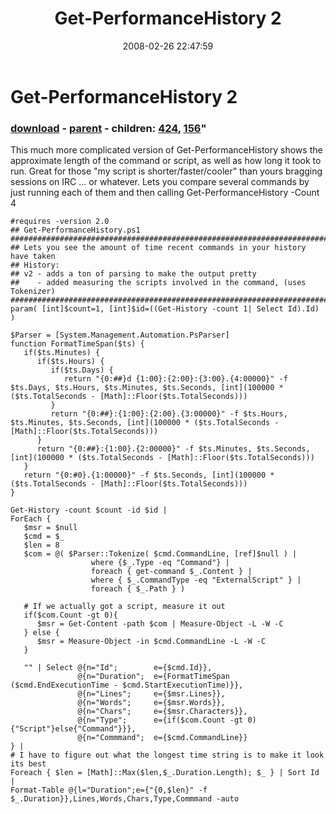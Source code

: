 ﻿---
pid:            155
parent:         147
children:       424,156
poster:         Joel Bennett
title:          Get-PerformanceHistory 2
date:           2008-02-26 22:47:59
format:         posh
---

# Get-PerformanceHistory 2

### [download](155.ps1) - [parent](147.md) - children: [424](424.md), [156](156.md)"

This much more complicated version of Get-PerformanceHistory shows the approximate length of the command or script, as well as how long it took to run.  Great for those "my script is shorter/faster/cooler" than yours bragging sessions on IRC ... or whatever. Lets you compare several commands by just running each of them and then calling Get-PerformanceHistory -Count 4 

```posh
#requires -version 2.0
## Get-PerformanceHistory.ps1
##############################################################################################################
## Lets you see the amount of time recent commands in your history have taken
## History:
## v2 - adds a ton of parsing to make the output pretty
##    - added measuring the scripts involved in the command, (uses Tokenizer)
##############################################################################################################
param( [int]$count=1, [int]$id=((Get-History -count 1| Select Id).Id) )

$Parser = [System.Management.Automation.PsParser]
function FormatTimeSpan($ts) {
   if($ts.Minutes) {
      if($ts.Hours) {
         if($ts.Days) {
            return "{0:##}d {1:00}:{2:00}:{3:00}.{4:00000}" -f $ts.Days, $ts.Hours, $ts.Minutes, $ts.Seconds, [int](100000 * ($ts.TotalSeconds - [Math]::Floor($ts.TotalSeconds)))
         }
         return "{0:##}:{1:00}:{2:00}.{3:00000}" -f $ts.Hours, $ts.Minutes, $ts.Seconds, [int](100000 * ($ts.TotalSeconds - [Math]::Floor($ts.TotalSeconds)))
      }
      return "{0:##}:{1:00}.{2:00000}" -f $ts.Minutes, $ts.Seconds, [int](100000 * ($ts.TotalSeconds - [Math]::Floor($ts.TotalSeconds)))
   }
   return "{0:#0}.{1:00000}" -f $ts.Seconds, [int](100000 * ($ts.TotalSeconds - [Math]::Floor($ts.TotalSeconds)))
}

Get-History -count $count -id $id | 
ForEach {
   $msr = $null
   $cmd = $_
   $len = 8
   $com = @( $Parser::Tokenize( $cmd.CommandLine, [ref]$null ) | 
                  where {$_.Type -eq "Command"} | 
                  foreach { get-command $_.Content } | 
                  where { $_.CommandType -eq "ExternalScript" } |
                  foreach { $_.Path } )

   # If we actually got a script, measure it out
   if($com.Count -gt 0){
      $msr = Get-Content -path $com | Measure-Object -L -W -C
   } else {
      $msr = Measure-Object -in $cmd.CommandLine -L -W -C
   }
   
   "" | Select @{n="Id";        e={$cmd.Id}},
               @{n="Duration";  e={FormatTimeSpan ($cmd.EndExecutionTime - $cmd.StartExecutionTime)}},
               @{n="Lines";     e={$msr.Lines}},
               @{n="Words";     e={$msr.Words}},
               @{n="Chars";     e={$msr.Characters}},
               @{n="Type";      e={if($com.Count -gt 0){"Script"}else{"Command"}}},
               @{n="Commmand";  e={$cmd.CommandLine}}
} | 
# I have to figure out what the longest time string is to make it look its best
Foreach { $len = [Math]::Max($len,$_.Duration.Length); $_ } | Sort Id |
Format-Table @{l="Duration";e={"{0,$len}" -f $_.Duration}},Lines,Words,Chars,Type,Commmand -auto


```

